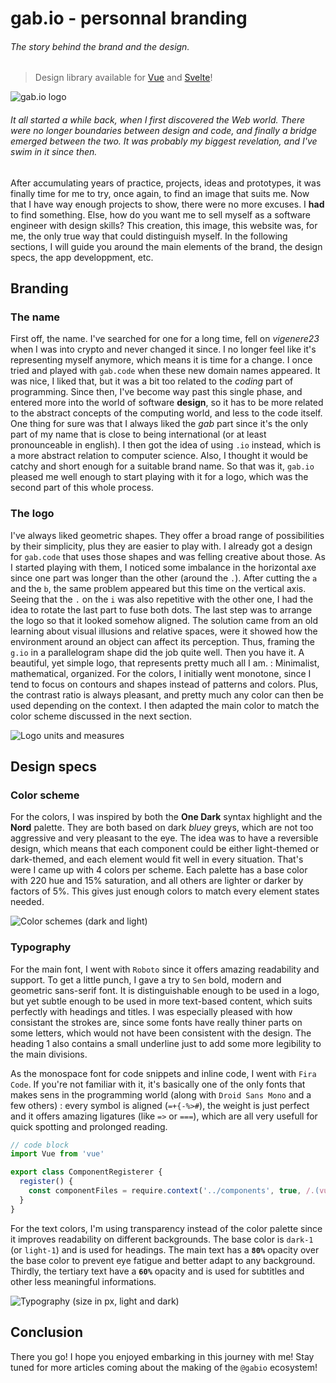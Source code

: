 # gab.io - personnal branding

###### The story behind the brand and the design.

> Design library available for [Vue](https://www.npmjs.com/package/@gabio/design-vue) and [Svelte](https://www.npmjs.com/package/@gabio/design-svelte)!

![gab.io logo](images/projects/gab-io.png)

###### It all started a while back, when I first discovered the Web world. There were no longer boundaries between design and code, and finally a bridge emerged between the two. It was probably my biggest revelation, and I've swim in it since then.

After accumulating years of practice, projects, ideas and prototypes, it was finally time for me to try, once again, to find an image that suits me. Now that I have way enough projects to show, there were no more excuses. I **had** to find something. Else, how do you want me to sell myself as a software engineer with design skills? This creation, this image, this website was, for me, the only true way that could distinguish myself. In the following sections, I will guide you around the main elements of the brand, the design specs, the app developpment, etc.

## Branding

### The name

First off, the name. I've searched for one for a long time, fell on _vigenere23_ when I was into crypto and never changed it since. I no longer feel like it's representing myself anymore, which means it is time for a change. I once tried and played with `gab.code` when these new domain names appeared. It was nice, I liked that, but it was a bit too related to the _coding_ part of programming. Since then, I've become way past this single phase, and entered more into the world of software **design**, so it has to be more related to the abstract concepts of the computing world, and less to the code itself. One thing for sure was that I always liked the _gab_ part since it's the only part of my name that is close to being international (or at least pronounceable in english). I then got the idea of using `.io` instead, which is a more abstract relation to computer science. Also, I thought it would be catchy and short enough for a suitable brand name. So that was it, `gab.io` pleased me well enough to start playing with it for a logo, which was the second part of this whole process.

### The logo

I've always liked geometric shapes. They offer a broad range of possibilities by their simplicity, plus they are easier to play with. I already got a design for `gab.code` that uses those shapes and was felling creative about those. As I started playing with them, I noticed some imbalance in the horizontal axe since one part was longer than the other (around the `.`). After cutting the `a` and the `b`, the same problem appeared but this time on the vertical axis. Seeing that the `.` on the `i` was also repetitive with the other one, I had the idea to rotate the last part to fuse both dots. The last step was to arrange the logo so that it looked somehow aligned. The solution came from an old learning about visual illusions and relative spaces, were it showed how the environment around an object can affect its perception. Thus, framing the `g.io` in a parallelogram shape did the job quite well. Then you have it. A beautiful, yet simple logo, that represents pretty much all I am. : Minimalist, mathematical, organized. For the colors, I initially went monotone, since I tend to focus on contours and shapes instead of patterns and colors. Plus, the contrast ratio is always pleasant, and pretty much any color can then be used depending on the context. I then adapted the main color to match the color scheme discussed in the next section.

![Logo units and measures](images/projects/gab-io/logo-measures.png)

## Design specs

### Color scheme

For the colors, I was inspired by both the **One Dark** syntax highlight and the **Nord** palette. They are both based on dark _bluey_ greys, which are not too aggressive and very pleasant to the eye. The idea was to have a reversible design, which means that each component could be either light-themed or dark-themed, and each element would fit well in every situation. That's were I came up with 4 colors per scheme. Each palette has a base color with 220 hue and 15% saturation, and all others are lighter or darker by factors of 5%. This gives just enough colors to match every element states needed.

![Color schemes (dark and light)](images/projects/gab-io/colors.png)

### Typography

For the main font, I went with `Roboto` since it offers amazing readability and support. To get a little punch, I gave a try to `Sen` bold, modern and geometric sans-serif font. It is distinguishable enough to be used in a logo, but yet subtle enough to be used in more text-based content, which suits perfectly with headings and titles. I was especially pleased with how consistant the strokes are, since some fonts have really thiner parts on some letters, which would not have been consistent with the design. The heading 1 also contains a small underline just to add some more legibility to the main divisions.

As the monospace font for code snippets and inline code, I went with `Fira Code`. If you're not familiar with it, it's basically one of the only fonts that makes sens in the programming world (along with `Droid Sans Mono` and a few others) : every symbol is aligned (`=+{-%>#`), the weight is just perfect and it offers amazing ligatures (like `=>` or `===`), which are all very usefull for quick spotting and prolonged reading.

```js
// code block
import Vue from 'vue'

export class ComponentRegisterer {
  register() {
    const componentFiles = require.context('../components', true, /.(vue|js)$/)
  }
}
```

For the text colors, I'm using transparency instead of the color palette since it improves readability on different backgrounds. The base color is `dark-1` (or `light-1`) and is used for headings. The main text has a **`80%`** opacity over the base color to prevent eye fatigue and better adapt to any background. Thirdly, the tertiary text have a **`60%`** opacity and is used for subtitles and other less meaningful informations.

![Typography (size in px, light and dark)](images/projects/gab-io/typography.png)

## Conclusion

There you go! I hope you enjoyed embarking in this journey with me! Stay tuned for more articles coming about the making of the `@gabio` ecosystem!

